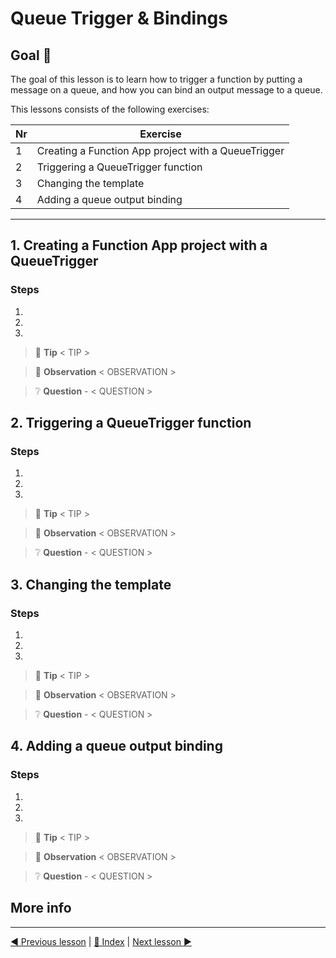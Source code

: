 # Queue Trigger & Bindings

## Goal 🎯

The goal of this lesson is to learn how to trigger a function by putting a message on a queue, and how you can bind an output message to a queue.

This lessons consists of the following exercises:

|Nr|Exercise
|-|-
|1|Creating a Function App project with a QueueTrigger
|2|Triggering a QueueTrigger function
|3|Changing the template
|4|Adding a queue output binding

---

## 1. Creating a Function App project with a QueueTrigger

### Steps

1.
2.
3.

> 📝 __Tip__ < TIP >

> 🔎 __Observation__ < OBSERVATION >

> ❔ __Question__ - < QUESTION >

## 2. Triggering a QueueTrigger function

### Steps

1.
2.
3.

> 📝 __Tip__ < TIP >

> 🔎 __Observation__ < OBSERVATION >

> ❔ __Question__ - < QUESTION >

## 3. Changing the template

### Steps

1.
2.
3.

> 📝 __Tip__ < TIP >

> 🔎 __Observation__ < OBSERVATION >

> ❔ __Question__ - < QUESTION >

## 4. Adding a queue output binding

### Steps

1.
2.
3.

> 📝 __Tip__ < TIP >

> 🔎 __Observation__ < OBSERVATION >

> ❔ __Question__ - < QUESTION >

## More info

---
[◀ Previous lesson](blob.md) | [🔼 Index](_index.md) | [Next lesson ▶](table.md)